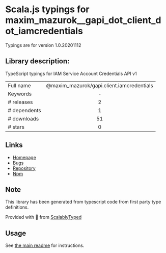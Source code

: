 
# Scala.js typings for maxim_mazurok__gapi_dot_client_dot_iamcredentials

Typings are for version 1.0.20201112

## Library description:
TypeScript typings for IAM Service Account Credentials API v1

|                    |                 |
| ------------------ | :-------------: |
| Full name          | @maxim_mazurok/gapi.client.iamcredentials |
| Keywords           | - |
| # releases         | 2 |
| # dependents       | 1 |
| # downloads        | 51 |
| # stars            | 0 |

## Links
- [Homepage](https://github.com/Maxim-Mazurok/google-api-typings-generator#readme)
- [Bugs](https://github.com/Maxim-Mazurok/google-api-typings-generator/issues)
- [Repository](https://github.com/Maxim-Mazurok/google-api-typings-generator)
- [Npm](https://www.npmjs.com/package/%40maxim_mazurok%2Fgapi.client.iamcredentials)
    


## Note
This library has been generated from typescript code from first party type definitions.

Provided with :purple_heart: from [ScalablyTyped](https://github.com/oyvindberg/ScalablyTyped)

## Usage
See [the main readme](../../readme.md) for instructions.



